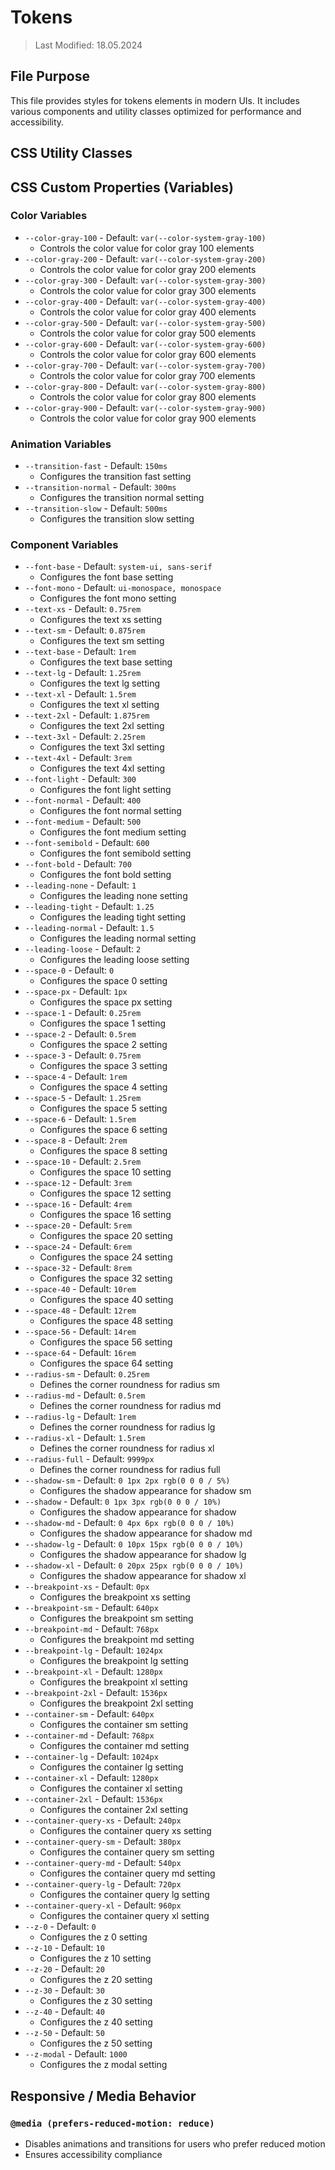 # Tokens
> Last Modified: 18.05.2024

## File Purpose

This file provides styles for tokens elements in modern UIs. It includes various components and utility classes optimized for performance and accessibility.

## CSS Utility Classes

<!-- Dokumentiere hier die CSS-Klassen nach dem Schema in doc_tasks.md -->

## CSS Custom Properties (Variables)

### Color Variables
- `--color-gray-100` - Default: `var(--color-system-gray-100)`
  - Controls the color value for color gray 100 elements
- `--color-gray-200` - Default: `var(--color-system-gray-200)`
  - Controls the color value for color gray 200 elements
- `--color-gray-300` - Default: `var(--color-system-gray-300)`
  - Controls the color value for color gray 300 elements
- `--color-gray-400` - Default: `var(--color-system-gray-400)`
  - Controls the color value for color gray 400 elements
- `--color-gray-500` - Default: `var(--color-system-gray-500)`
  - Controls the color value for color gray 500 elements
- `--color-gray-600` - Default: `var(--color-system-gray-600)`
  - Controls the color value for color gray 600 elements
- `--color-gray-700` - Default: `var(--color-system-gray-700)`
  - Controls the color value for color gray 700 elements
- `--color-gray-800` - Default: `var(--color-system-gray-800)`
  - Controls the color value for color gray 800 elements
- `--color-gray-900` - Default: `var(--color-system-gray-900)`
  - Controls the color value for color gray 900 elements

### Animation Variables
- `--transition-fast` - Default: `150ms`
  - Configures the transition fast setting
- `--transition-normal` - Default: `300ms`
  - Configures the transition normal setting
- `--transition-slow` - Default: `500ms`
  - Configures the transition slow setting

### Component Variables
- `--font-base` - Default: `system-ui, sans-serif`
  - Configures the font base setting
- `--font-mono` - Default: `ui-monospace, monospace`
  - Configures the font mono setting
- `--text-xs` - Default: `0.75rem`
  - Configures the text xs setting
- `--text-sm` - Default: `0.875rem`
  - Configures the text sm setting
- `--text-base` - Default: `1rem`
  - Configures the text base setting
- `--text-lg` - Default: `1.25rem`
  - Configures the text lg setting
- `--text-xl` - Default: `1.5rem`
  - Configures the text xl setting
- `--text-2xl` - Default: `1.875rem`
  - Configures the text 2xl setting
- `--text-3xl` - Default: `2.25rem`
  - Configures the text 3xl setting
- `--text-4xl` - Default: `3rem`
  - Configures the text 4xl setting
- `--font-light` - Default: `300`
  - Configures the font light setting
- `--font-normal` - Default: `400`
  - Configures the font normal setting
- `--font-medium` - Default: `500`
  - Configures the font medium setting
- `--font-semibold` - Default: `600`
  - Configures the font semibold setting
- `--font-bold` - Default: `700`
  - Configures the font bold setting
- `--leading-none` - Default: `1`
  - Configures the leading none setting
- `--leading-tight` - Default: `1.25`
  - Configures the leading tight setting
- `--leading-normal` - Default: `1.5`
  - Configures the leading normal setting
- `--leading-loose` - Default: `2`
  - Configures the leading loose setting
- `--space-0` - Default: `0`
  - Configures the space 0 setting
- `--space-px` - Default: `1px`
  - Configures the space px setting
- `--space-1` - Default: `0.25rem`
  - Configures the space 1 setting
- `--space-2` - Default: `0.5rem`
  - Configures the space 2 setting
- `--space-3` - Default: `0.75rem`
  - Configures the space 3 setting
- `--space-4` - Default: `1rem`
  - Configures the space 4 setting
- `--space-5` - Default: `1.25rem`
  - Configures the space 5 setting
- `--space-6` - Default: `1.5rem`
  - Configures the space 6 setting
- `--space-8` - Default: `2rem`
  - Configures the space 8 setting
- `--space-10` - Default: `2.5rem`
  - Configures the space 10 setting
- `--space-12` - Default: `3rem`
  - Configures the space 12 setting
- `--space-16` - Default: `4rem`
  - Configures the space 16 setting
- `--space-20` - Default: `5rem`
  - Configures the space 20 setting
- `--space-24` - Default: `6rem`
  - Configures the space 24 setting
- `--space-32` - Default: `8rem`
  - Configures the space 32 setting
- `--space-40` - Default: `10rem`
  - Configures the space 40 setting
- `--space-48` - Default: `12rem`
  - Configures the space 48 setting
- `--space-56` - Default: `14rem`
  - Configures the space 56 setting
- `--space-64` - Default: `16rem`
  - Configures the space 64 setting
- `--radius-sm` - Default: `0.25rem`
  - Defines the corner roundness for radius sm
- `--radius-md` - Default: `0.5rem`
  - Defines the corner roundness for radius md
- `--radius-lg` - Default: `1rem`
  - Defines the corner roundness for radius lg
- `--radius-xl` - Default: `1.5rem`
  - Defines the corner roundness for radius xl
- `--radius-full` - Default: `9999px`
  - Defines the corner roundness for radius full
- `--shadow-sm` - Default: `0 1px 2px rgb(0 0 0 / 5%)`
  - Configures the shadow appearance for shadow sm
- `--shadow` - Default: `0 1px 3px rgb(0 0 0 / 10%)`
  - Configures the shadow appearance for shadow
- `--shadow-md` - Default: `0 4px 6px rgb(0 0 0 / 10%)`
  - Configures the shadow appearance for shadow md
- `--shadow-lg` - Default: `0 10px 15px rgb(0 0 0 / 10%)`
  - Configures the shadow appearance for shadow lg
- `--shadow-xl` - Default: `0 20px 25px rgb(0 0 0 / 10%)`
  - Configures the shadow appearance for shadow xl
- `--breakpoint-xs` - Default: `0px`
  - Configures the breakpoint xs setting
- `--breakpoint-sm` - Default: `640px`
  - Configures the breakpoint sm setting
- `--breakpoint-md` - Default: `768px`
  - Configures the breakpoint md setting
- `--breakpoint-lg` - Default: `1024px`
  - Configures the breakpoint lg setting
- `--breakpoint-xl` - Default: `1280px`
  - Configures the breakpoint xl setting
- `--breakpoint-2xl` - Default: `1536px`
  - Configures the breakpoint 2xl setting
- `--container-sm` - Default: `640px`
  - Configures the container sm setting
- `--container-md` - Default: `768px`
  - Configures the container md setting
- `--container-lg` - Default: `1024px`
  - Configures the container lg setting
- `--container-xl` - Default: `1280px`
  - Configures the container xl setting
- `--container-2xl` - Default: `1536px`
  - Configures the container 2xl setting
- `--container-query-xs` - Default: `240px`
  - Configures the container query xs setting
- `--container-query-sm` - Default: `380px`
  - Configures the container query sm setting
- `--container-query-md` - Default: `540px`
  - Configures the container query md setting
- `--container-query-lg` - Default: `720px`
  - Configures the container query lg setting
- `--container-query-xl` - Default: `960px`
  - Configures the container query xl setting
- `--z-0` - Default: `0`
  - Configures the z 0 setting
- `--z-10` - Default: `10`
  - Configures the z 10 setting
- `--z-20` - Default: `20`
  - Configures the z 20 setting
- `--z-30` - Default: `30`
  - Configures the z 30 setting
- `--z-40` - Default: `40`
  - Configures the z 40 setting
- `--z-50` - Default: `50`
  - Configures the z 50 setting
- `--z-modal` - Default: `1000`
  - Configures the z modal setting

## Responsive / Media Behavior

### `@media (prefers-reduced-motion: reduce)`
- Disables animations and transitions for users who prefer reduced motion
- Ensures accessibility compliance
